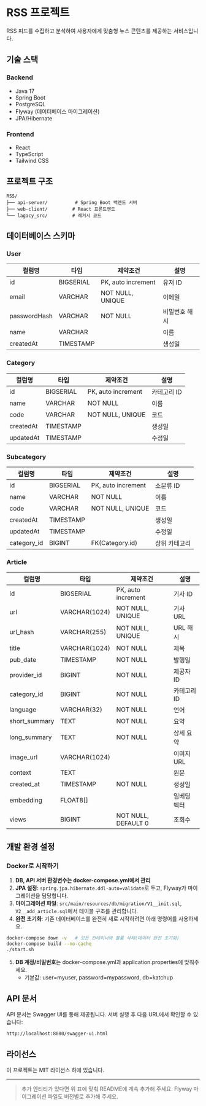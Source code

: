 # RSS 프로젝트

RSS 피드를 수집하고 분석하여 사용자에게 맞춤형 뉴스 콘텐츠를 제공하는 서비스입니다.

## 기술 스택

### Backend
- Java 17
- Spring Boot
- PostgreSQL
- Flyway (데이터베이스 마이그레이션)
- JPA/Hibernate

### Frontend
- React
- TypeScript
- Tailwind CSS

## 프로젝트 구조

```
RSS/
├── api-server/          # Spring Boot 백엔드 서버
├── web-client/         # React 프론트엔드
└── lagacy_src/         # 레거시 코드
```

## 데이터베이스 스키마

### User
| 컬럼명        | 타입           | 제약조건                | 설명         |
|--------------|---------------|------------------------|------------|
| id           | BIGSERIAL     | PK, auto increment     | 유저 ID     |
| email        | VARCHAR       | NOT NULL, UNIQUE       | 이메일      |
| passwordHash | VARCHAR       | NOT NULL               | 비밀번호 해시 |
| name         | VARCHAR       |                        | 이름        |
| createdAt    | TIMESTAMP     |                        | 생성일      |

### Category
| 컬럼명        | 타입           | 제약조건                | 설명         |
|--------------|---------------|------------------------|------------|
| id           | BIGSERIAL     | PK, auto increment     | 카테고리 ID |
| name         | VARCHAR       | NOT NULL               | 이름        |
| code         | VARCHAR       | NOT NULL, UNIQUE       | 코드        |
| createdAt    | TIMESTAMP     |                        | 생성일      |
| updatedAt    | TIMESTAMP     |                        | 수정일      |

### Subcategory
| 컬럼명        | 타입           | 제약조건                | 설명         |
|--------------|---------------|------------------------|------------|
| id           | BIGSERIAL     | PK, auto increment     | 소분류 ID   |
| name         | VARCHAR       | NOT NULL               | 이름        |
| code         | VARCHAR       | NOT NULL, UNIQUE       | 코드        |
| createdAt    | TIMESTAMP     |                        | 생성일      |
| updatedAt    | TIMESTAMP     |                        | 수정일      |
| category_id  | BIGINT        | FK(Category.id)        | 상위 카테고리|

### Article
| 컬럼명        | 타입           | 제약조건                | 설명         |
|--------------|---------------|------------------------|------------|
| id           | BIGSERIAL     | PK, auto increment     | 기사 ID     |
| url          | VARCHAR(1024) | NOT NULL, UNIQUE       | 기사 URL    |
| url_hash     | VARCHAR(255)  | NOT NULL, UNIQUE       | URL 해시    |
| title        | VARCHAR(1024) | NOT NULL               | 제목        |
| pub_date     | TIMESTAMP     | NOT NULL               | 발행일      |
| provider_id  | BIGINT        | NOT NULL               | 제공자 ID   |
| category_id  | BIGINT        | NOT NULL               | 카테고리 ID |
| language     | VARCHAR(32)   | NOT NULL               | 언어        |
| short_summary| TEXT          | NOT NULL               | 요약        |
| long_summary | TEXT          | NOT NULL               | 상세 요약   |
| image_url    | VARCHAR(1024) |                        | 이미지 URL  |
| context      | TEXT          |                        | 원문        |
| created_at   | TIMESTAMP     | NOT NULL               | 생성일      |
| embedding    | FLOAT8[]      |                        | 임베딩 벡터 |
| views        | BIGINT        | NOT NULL, DEFAULT 0    | 조회수      |

## 개발 환경 설정

### Docker로 시작하기

1. **DB, API 서버 환경변수는 docker-compose.yml에서 관리**
2. **JPA 설정**: `spring.jpa.hibernate.ddl-auto=validate`로 두고, Flyway가 마이그레이션을 담당합니다.
3. **마이그레이션 파일**: `src/main/resources/db/migration/V1__init.sql`, `V2__add_article.sql`에서 테이블 구조를 관리합니다.
4. **완전 초기화**: 기존 데이터베이스를 완전히 새로 시작하려면 아래 명령어를 사용하세요.

```sh
docker-compose down -v   # 모든 컨테이너와 볼륨 삭제(데이터 완전 초기화)
docker-compose build --no-cache
./start.sh
```

5. **DB 계정/비밀번호**는 docker-compose.yml과 application.properties에 맞춰주세요.
   - 기본값: user=myuser, password=mypassword, db=katchup

## API 문서

API 문서는 Swagger UI를 통해 제공됩니다. 서버 실행 후 다음 URL에서 확인할 수 있습니다:
```
http://localhost:8080/swagger-ui.html
```

## 라이선스

이 프로젝트는 MIT 라이선스 하에 있습니다.

---

> 추가 엔티티가 있다면 위 표에 맞춰 README에 계속 추가해 주세요.
> Flyway 마이그레이션 파일도 버전별로 추가해 주세요.